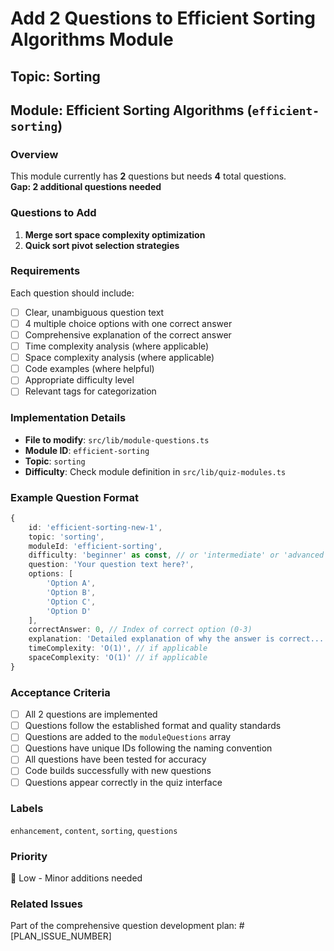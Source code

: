 # Add 2 Questions to Efficient Sorting Algorithms Module

## Topic: Sorting
## Module: Efficient Sorting Algorithms (`efficient-sorting`)

### Overview
This module currently has **2** questions but needs **4** total questions.  
**Gap: 2 additional questions needed**

### Questions to Add

1. **Merge sort space complexity optimization**
2. **Quick sort pivot selection strategies**

### Requirements
Each question should include:
- [ ] Clear, unambiguous question text
- [ ] 4 multiple choice options with one correct answer
- [ ] Comprehensive explanation of the correct answer
- [ ] Time complexity analysis (where applicable)
- [ ] Space complexity analysis (where applicable)
- [ ] Code examples (where helpful)
- [ ] Appropriate difficulty level
- [ ] Relevant tags for categorization

### Implementation Details
- **File to modify**: `src/lib/module-questions.ts`
- **Module ID**: `efficient-sorting`
- **Topic**: `sorting`
- **Difficulty**: Check module definition in `src/lib/quiz-modules.ts`

### Example Question Format
```typescript
{
    id: 'efficient-sorting-new-1',
    topic: 'sorting',
    moduleId: 'efficient-sorting',
    difficulty: 'beginner' as const, // or 'intermediate' or 'advanced'
    question: 'Your question text here?',
    options: [
        'Option A',
        'Option B', 
        'Option C',
        'Option D'
    ],
    correctAnswer: 0, // Index of correct option (0-3)
    explanation: 'Detailed explanation of why the answer is correct...',
    timeComplexity: 'O(1)', // if applicable
    spaceComplexity: 'O(1)' // if applicable
}
```

### Acceptance Criteria
- [ ] All 2 questions are implemented
- [ ] Questions follow the established format and quality standards
- [ ] Questions are added to the `moduleQuestions` array
- [ ] Questions have unique IDs following the naming convention
- [ ] All questions have been tested for accuracy
- [ ] Code builds successfully with new questions
- [ ] Questions appear correctly in the quiz interface

### Labels
`enhancement`, `content`, `sorting`, `questions`

### Priority
📝 Low - Minor additions needed

### Related Issues
Part of the comprehensive question development plan: #[PLAN_ISSUE_NUMBER]